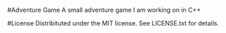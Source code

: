 #Adventure Game
A small adventure game I am working on in C++

#License
Distribituted under the MIT license. See LICENSE.txt for details.